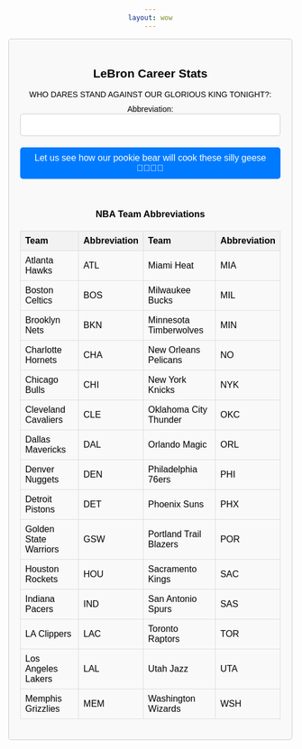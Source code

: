 ```yaml
---
layout: wow
---
```


<html lang="en">
<head>
<audio id="lebronAudio" src="audio/allofthelights.mp3"></audio>
    <meta charset="UTF-8">
    <meta name="viewport" content="width=device-width, initial-scale=1.0">
    <title>LeBron Career Stats</title>
    <style>
        body {
            background-image: url('images/lebronpic.jpg');
            background-size: 100%; /* Adjust the percentage as needed */
            background-position: center center;
            background-attachment: fixed;
            margin: 0;
            font-family: 'Arial', sans-serif;
            color: black; /* Text color */
            text-align: center;
            padding: 50px; /* Add padding to the content */
        }
        .container {
            max-width: 800px;
            margin: 0 auto;
            padding: 20px;
            border: 1px solid #ccc;
            border-radius: 5px;
            background-color: #f9f9f9;
            color: black; /* Make text black */
        }
        h2, h3 {
            text-align: center;
            color: black; /* Make text black */
        }
        form {
            display: flex;
            flex-direction: column;
        }
        label {
            margin-bottom: 10px;
        }
        input[type="text"] {
            padding: 10px;
            margin-bottom: 20px;
            border: 1px solid #ccc;
            border-radius: 5px;
            font-size: 16px;
        }
        button {
            padding: 10px 20px;
            background-color: #007bff;
            color: #fff;
            border: none;
            border-radius: 5px;
            cursor: pointer;
            font-size: 16px;
        }
        button:hover {
            background-color: #0056b3;
        }
        table {
            width: 100%;
            border-collapse: collapse;
            margin-top: 20px;
        }
        th, td {
            border: 1px solid #ddd;
            padding: 8px;
            text-align: left;
        }
        th {
            background-color: #f2f2f2;
            color: black; /* Make text black */
        }
    </style>
</head>
<body>
    <div class="container">
        <h2>LeBron Career Stats</h2>
    <form action="javascript:get_stats()">
            <label for="opponent">WHO DARES STAND AGAINST OUR GLORIOUS KING TONIGHT?:</label>
                Abbreviation:
            <input type="text" id="opponent" name="opponent" required>
            <button>Let us see how our pookie bear will cook these silly geese 😤💖👊🏀
</button>
        </form>
        <br>   
        <h3>NBA Team Abbreviations</h3>
        <table>
            <tr>
                <th>Team</th>
                <th>Abbreviation</th>
                <th>Team</th>
                <th>Abbreviation</th>
            </tr>
            <tr>
                <td>Atlanta Hawks</td>
                <td>ATL</td>
                <td>Miami Heat</td>
                <td>MIA</td>
            </tr>
            <tr>
                <td>Boston Celtics</td>
                <td>BOS</td>
                <td>Milwaukee Bucks</td>
                <td>MIL</td>
            </tr>
            <tr>
                <td>Brooklyn Nets</td>
                <td>BKN</td>
                <td>Minnesota Timberwolves	</td>
                <td>MIN</td>
            </tr>
            <tr>
                <td>Charlotte Hornets</td>
                <td>CHA</td>
                <td>New Orleans Pelicans</td>
                <td>NO</td>
            </tr>
            <tr>
                <td>Chicago Bulls</td>
                <td>CHI</td>
                <td>New York Knicks</td>
                <td>NYK</td>
            </tr>
            <tr>
                <td>Cleveland Cavaliers</td>
                <td>CLE</td>
                <td>Oklahoma City Thunder</td>
                <td>OKC</td>
            </tr>
            <tr>
                <td>Dallas Mavericks</td>
                <td>DAL</td>
                <td>Orlando Magic</td>
                <td>ORL</td>
            </tr>
            <tr>
                <td>Denver Nuggets</td>
                <td>DEN</td>
                <td>Philadelphia 76ers</td>
                <td>PHI</td>
            </tr>
            <tr>
                <td>Detroit Pistons</td>
                <td>DET</td>
                <td>Phoenix Suns</td>
                <td>PHX</td>
            </tr>
            <tr>
                <td>Golden State Warriors</td>
                <td>GSW</td>
                <td>Portland Trail Blazers	</td>
                <td>POR</td>
            </tr>
            <tr>
                <td>Houston Rockets</td>
                <td>HOU</td>
                <td>Sacramento Kings</td>
                <td>SAC</td>
            </tr>
            <tr>
                <td>Indiana Pacers</td>
                <td>IND</td>
                <td>San Antonio Spurs</td>
                <td>SAS</td>
            </tr>
            <tr>
                <td>LA Clippers</td>
                <td>LAC</td>
                <td>Toronto Raptors</td>
                <td>TOR</td>
            </tr>
            <tr>
                <td>Los Angeles Lakers</td>
                <td>LAL</td>
                <td>Utah Jazz</td>
                <td>UTA</td>
            </tr>
            <tr>
                <td>Memphis Grizzlies</td>
                <td>MEM</td>
                <td>Washington Wizards</td>
                <td>WSH</td>
            </tr>
        </table>
        <div id="statsResult"></div>
    </div>

<script type="module">
    function get_stats() {
        const opponent = document.getElementById('opponent').value;
        
        // Create the request body
        const requestBody = {
            Abbreviation: opponent
        };

        // Clear previous result
        document.getElementById('statsResult').innerHTML = '';

        // Make a POST request to the backend API
        fetch('http://127.0.0.1:8086/api/lebrons/', {
            method: 'POST',
            headers: {
                'Content-Type': 'application/json'
            },
            body: JSON.stringify(requestBody)
        })
        .then(response => {
            // Check if the response is successful
            if (!response.ok) {
                throw new Error('Error fetching data: ' + response.statusText);
            }
            // Parse the JSON response
            return response.json();
        })
        .then(data => {
            // Display the prediction results on the frontend
            console.log(data); // Log the response for debugging
            document.getElementById('statsResult').innerHTML = `
                <h3>Average stats for the last 10 matchups against ${data.opponent}</h3>
                <p>Minutes played: ${data.average_minutes_played_hours}</p>
                <p>Points: ${data.average_stats_rounded.pts}</p>
                <p>Field Goal Percentage: ${data.average_stats_rounded.fg_percentage}</p>
                <p>Assists: ${data.average_stats_rounded.ast}</p>
                <p>Rebounds: ${data.average_stats_rounded.rebounds}</p>
                <p>Steals: ${data.average_stats_rounded.stl}</p>
                <p>Blocks: ${data.average_stats_rounded.blk}</p>
                <p>Turnovers: ${data.average_stats_rounded.tov}</p>
            `;

            // Play the audio
            const audio = document.getElementById('lebronAudio');
            audio.play();
            
            // Restart the audio playback when it ends
            audio.addEventListener('ended', () => {
                audio.currentTime = 0; // Reset the audio playback to the beginning
                audio.play(); // Start playing the audio again
            });
        })
        .catch(error => {
            // Handle errors
            console.error('Error fetching data:', error);
            document.getElementById('statsResult').innerHTML = '<p>Error fetching data. Please try again later.</p>';
        });
        const statsResult = document.getElementById('statsResult');
        statsResult.scrollIntoView({ behavior: 'smooth', block: 'start' });
    }

    // Attach the get_stats function to the window object to make it accessible
    window.get_stats = get_stats;

    document.addEventListener('keydown', function(event) {
        const key = event.key.toLowerCase();
        if (key === 's') {
            window.location.href = "http://127.0.0.1:4100/frontcasts/lobby"; // Redirect to the lobby page
        }
    });

</script>